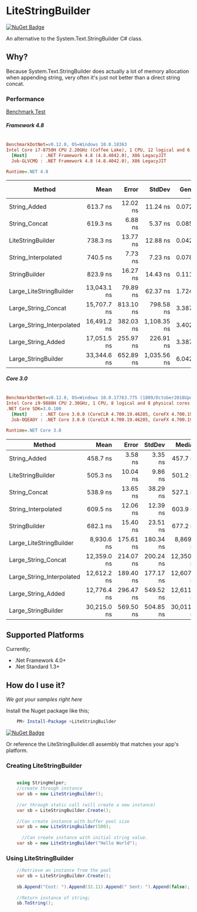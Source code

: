 # LiteStringBuilder
[![NuGet Badge](https://buildstats.info/nuget/LiteStringBuilder)](https://www.nuget.org/packages/LiteStringBuilder/)

An alternative to the System.Text.StringBuilder C# class.



## Why?
Because System.Text.StringBuilder does actually a lot of memory allocation when appending string, very often it's just not better than a direct string concat.

### Performance
[Benchmark Test](https://github.com/justinamiller/LiteStringBuilder/blob/master/perf/Benchmark/StringBenchmark.cs)

##### Framework 4.8
``` ini

BenchmarkDotNet=v0.12.0, OS=Windows 10.0.18363
Intel Core i7-8750H CPU 2.20GHz (Coffee Lake), 1 CPU, 12 logical and 6 physical cores
  [Host]     : .NET Framework 4.8 (4.8.4042.0), X86 LegacyJIT
  Job-GLVCMQ : .NET Framework 4.8 (4.8.4042.0), X86 LegacyJIT

Runtime=.NET 4.8  

```
|                    Method |        Mean |     Error |      StdDev |  Gen 0 | Gen 1 | Gen 2 | Allocated |
|-------------------------- |------------:|----------:|------------:|-------:|------:|------:|----------:|
|              String_Added |    613.7 ns |  12.02 ns |    11.24 ns | 0.0725 |     - |     - |     345 B |
|             String_Concat |    619.3 ns |   6.88 ns |     5.37 ns | 0.0858 |     - |     - |     408 B |
|         LiteStringBuilder |    738.3 ns |  13.77 ns |    12.88 ns | 0.0429 |     - |     - |     204 B |
|       String_Interpolated |    740.5 ns |   7.73 ns |     7.23 ns |  0.0782 |     - |     - |     369 B |
|             StringBuilder |    823.9 ns |  16.27 ns |    14.43 ns | 0.1116 |     - |     - |     529 B |
|   Large_LiteStringBuilder | 13,043.1 ns |  79.89 ns |    62.37 ns | 1.7242 |     - |     - |    8192 B |
|       Large_String_Concat | 15,707.7 ns | 813.10 ns |   798.58 ns | 3.3875 |     - |     - |   16077 B |
| Large_String_Interpolated | 16,491.2 ns | 382.03 ns | 1,108.35 ns | 3.4027 |     - |     - |   16132 B |
|        Large_String_Added | 17,051.5 ns | 255.97 ns |   226.91 ns |  3.3875 |     - |     - |   16077 B |
|       Large_StringBuilder | 33,344.6 ns | 652.89 ns | 1,035.56 ns |  6.0425 |     - |     - |   28699 B |


##### Core 3.0

``` ini

BenchmarkDotNet=v0.12.0, OS=Windows 10.0.17763.775 (1809/October2018Update/Redstone5)
Intel Core i9-9880H CPU 2.30GHz, 1 CPU, 8 logical and 8 physical cores
.NET Core SDK=3.0.100
  [Host]     : .NET Core 3.0.0 (CoreCLR 4.700.19.46205, CoreFX 4.700.19.46214), X64 RyuJIT
  Job-OQEAOY : .NET Core 3.0.0 (CoreCLR 4.700.19.46205, CoreFX 4.700.19.46214), X64 RyuJIT

Runtime=.NET Core 3.0  

```
|                    Method |        Mean |     Error |    StdDev |      Median |  Gen 0 |  Gen 1 | Allocated |
|-------------------------- |------------:|----------:|----------:|------------:|-------:|-------:|----------:|
|              String_Added |    458.7 ns |   3.58 ns |   3.35 ns |    457.7 ns | 0.0467 |      - |     392 B |
|         LiteStringBuilder |    505.3 ns |  10.04 ns |   9.86 ns |    501.2 ns | 0.0410 |      - |     344 B |
|             String_Concat |    538.9 ns |  13.65 ns |  38.29 ns |    527.1 ns | 0.0668 |      - |     560 B |
|       String_Interpolated |    609.5 ns |  12.06 ns |  12.39 ns |    603.9 ns |0.0448 |      - |     376 B |
|             StringBuilder |    682.1 ns |  15.40 ns |  23.51 ns |    677.2 ns | 0.0544 |      - |     456 B |
|   Large_LiteStringBuilder |  8,930.6 ns | 175.61 ns | 180.34 ns |  8,869.1 ns | 0.9766 | 0.0153 |    8208 B |
|       Large_String_Concat | 12,359.0 ns | 214.07 ns | 200.24 ns | 12,350.1 ns |1.9073 | 0.0763 |   16048 B |
| Large_String_Interpolated | 12,612.2 ns | 189.40 ns | 177.17 ns | 12,607.5 ns |  1.9226 | 0.0610 |   16112 B |
|        Large_String_Added | 12,776.4 ns | 296.47 ns | 549.52 ns | 12,611.3 ns | 1.9073 | 0.0763 |   16048 B |
|       Large_StringBuilder | 30,215.0 ns | 569.50 ns | 504.85 ns | 30,011.7 ns | 3.4485 | 0.1831 |   28952 B |

## Supported Platforms
Currently;

* .Net Framework 4.0+
* .Net Standard 1.3+

## How do I use it?
*We got your samples right here*

Install the Nuget package like this;

```powershell
    PM> Install-Package >LiteStringBuilder
```
[![NuGet Badge](https://buildstats.info/nuget/LiteStringBuilder)](https://www.nuget.org/packages/LiteStringBuilder/)

Or reference the LiteStringBuilder.dll assembly that matches your app's platform.

### Creating LiteStringBuilder
```C#

    using StringHelper;
    //create through instance
    var sb = new LiteStringBuilder();
    
    //or through static call (will create a new instance)
    var sb = LiteStringBuilder.Create();
    
    //Can create instance with buffer pool size
    var sb = new LiteStringBuilder(500);
    
      //Can create instance with initial string value.
    var sb = new LiteStringBuilder("Hello World");
```

### Using LiteStringBuilder
```C#
    //Retrieve an instance from the pool
    var sb = LiteStringBuilder.Create();
 
    sb.Append("Cost: ").Append(32.11).Append(" Sent: ").Append(false);
    
    //Return instance of string;
    sb.ToString();
```


